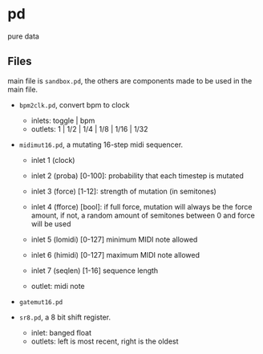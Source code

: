# pd

pure data

## Files

main file is `sandbox.pd`, the others are components made to be used in the main file.

- `bpm2clk.pd`, convert bpm to clock
  
  - inlets: toggle | bpm
  - outlets: 1 | 1/2 | 1/4 | 1/8 | 1/16 | 1/32 

- `midimut16.pd`, a mutating 16-step midi sequencer.
  
  - inlet 1 (clock)
  
  - inlet 2 (proba) [0-100]: probability that each timestep is mutated
  
  - inlet 3 (force) [1-12]: strength of mutation (in semitones)
  
  - inlet 4 (fforce) [bool]: if full force, mutation will always be the force amount, if not, a random amount of semitones between 0 and force will be used
  
  - inlet 5 (lomidi) [0-127] minimum MIDI note allowed
  
  - inlet 6 (himidi) [0-127] maximum MIDI note allowed
  
  - inlet 7 (seqlen) [1-16] sequence length
  
  - outlet: midi note

- `gatemut16.pd` 

- `sr8.pd`, a 8 bit shift register.
  
  - inlet: banged float
  - outlets: left is most recent, right is the oldest
